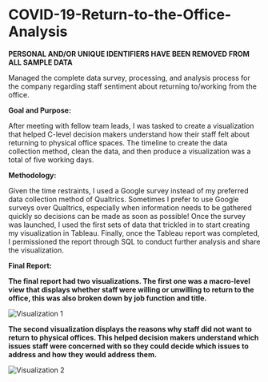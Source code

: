# COVID-19-Return-to-the-Office-Analysis

**PERSONAL AND/OR UNIQUE IDENTIFIERS HAVE BEEN REMOVED FROM ALL SAMPLE DATA** 

Managed the complete data survey, processing, and analysis process for the company regarding staff sentiment about returning to/working from the office. 

**Goal and Purpose:**

After meeting with fellow team leads, I was tasked to create a visualization that helped C-level decision makers understand how their staff felt about returning to physical office spaces. The timeline to create the data collection method, clean the data, and then produce a visualization was a total of five working days. 

**Methodology:**

Given the time restraints, I used a Google survey instead of my preferred data collection method of Qualtrics. Sometimes I prefer to use Google surveys over Qualtrics, especially when information needs to be gathered quickly so decisions can be made as soon as possible! Once the survey was launched, I used the first sets of data that trickled in to start creating my visualization in Tableau. Finally, once the Tableau report was completed, I permissioned the report through SQL to conduct further analysis and share the visualization.

**Final Report:**

**The final report had two visualizations. The first one was a macro-level view that displays whether staff were willing or unwilling to return to the office, this was also broken down by job function and title.**

![Visualization 1](Visualization-1.gif)

**The second visualization displays the reasons why staff did not want to return to physical offices. This helped decision makers understand which issues staff were concerned with so they could decide which issues to address and how they would address them.**

![Visualization 2](Visualization-2.gif)
